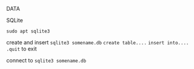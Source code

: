 DATA

SQLite

`sudo apt sqlite3`

create and insert
`sqlite3 somename.db`
`create table....`
`insert into....`
`.quit` to exit

connect to
`sqlite3 somename.db`
